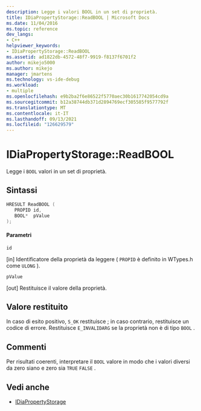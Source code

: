 ```yaml
---
description: Legge i valori BOOL in un set di proprietà.
title: IDiaPropertyStorage::ReadBOOL | Microsoft Docs
ms.date: 11/04/2016
ms.topic: reference
dev_langs:
- C++
helpviewer_keywords:
- IDiaPropertyStorage::ReadBOOL
ms.assetid: ad1822db-4572-48f7-9919-f8137f6701f2
author: mikejo5000
ms.author: mikejo
manager: jmartens
ms.technology: vs-ide-debug
ms.workload:
- multiple
ms.openlocfilehash: e9b2ba2f6e86522f5770aec30b1617742054cd9a
ms.sourcegitcommit: b12a38744db371d2894769ecf305585f9577792f
ms.translationtype: MT
ms.contentlocale: it-IT
ms.lasthandoff: 09/13/2021
ms.locfileid: "126629579"
---
```

# <a name="idiapropertystoragereadbool"></a>IDiaPropertyStorage::ReadBOOL
Legge i `BOOL` valori in un set di proprietà.

## <a name="syntax"></a>Sintassi

```C++
HRESULT ReadBOOL ( 
   PROPID id,
   BOOL*  pValue
);
```

#### <a name="parameters"></a>Parametri
 `id`

[in] Identificatore della proprietà da leggere ( `PROPID` è definito in WTypes.h come `ULONG` ).

 `pValue`

[out] Restituisce il valore della proprietà.

## <a name="return-value"></a>Valore restituito
 In caso di esito positivo, `S_OK` restituisce ; in caso contrario, restituisce un codice di errore. Restituisce `E_INVALIDARG` se la proprietà non è di tipo `BOOL` .

## <a name="remarks"></a>Commenti
 Per risultati coerenti, interpretare il `BOOL` valore in modo che i valori diversi da zero siano e zero sia `TRUE` `FALSE` .

## <a name="see-also"></a>Vedi anche
- [IDiaPropertyStorage](../../debugger/debug-interface-access/idiapropertystorage.md)
